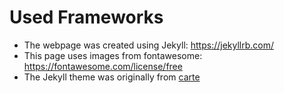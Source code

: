 # Used Frameworks

- The webpage was created using Jekyll: https://jekyllrb.com/
- This page uses images from fontawesome: https://fontawesome.com/license/free
- The Jekyll theme was originally from [carte](./carte-license.md)